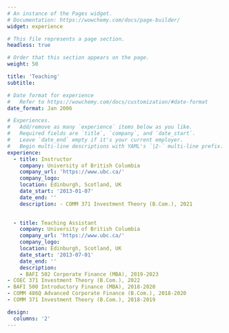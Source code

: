 ```yaml
---
# An instance of the Pages widget.
# Documentation: https://wowchemy.com/docs/page-builder/
widget: experience

# This file represents a page section.
headless: true

# Order that this section appears on the page.
weight: 50

title: 'Teaching'
subtitle:

# Date format for experience
#   Refer to https://wowchemy.com/docs/customization/#date-format
date_format: Jan 2006

# Experiences.
#   Add/remove as many `experience` items below as you like.
#   Required fields are `title`, `company`, and `date_start`.
#   Leave `date_end` empty if it's your current employer.
#   Begin multi-line descriptions with YAML's `|2-` multi-line prefix.
experience:
  - title: Instructor
    company: University of British Columbia
    company_url: 'https://www.ubc.ca/'
    company_logo:
    location: Edinburgh, Scotland, UK
    date_start: '2013-01-07'
    date_end: ''
    description: - COMM 371 Investment Theory (B.Com.), 2021

        
  - title: Teaching Assistant
    company: University of British Columbia
    company_url: 'https://www.ubc.ca/'
    company_logo: 
    location: Edinburgh, Scotland, UK
    date_start: '2013-07-01'
    date_end: ''
    description: 
    - BAFI 502 Corporate Finance (MBA), 2019-2023
- COEC 371 Investment Theory (B.Com.), 2022
- BAFI 500 Introductory Finance (MBA), 2018-2020
- COMM 486Q Advanced Corporate Finance (B.Com.), 2018-2020
- COMM 371 Investment Theory (B.Com.), 2018-2019

design:
  columns: '2'
---
```

